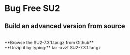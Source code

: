 # Bug Free SU2
## Build an advanced version from source
</br>
**Browse the SU2-7.3.1.tar.gz from Github**
</br>
**Unzip it by typing:**
tar -xvzf SU2-7.3.1.tar.gz
